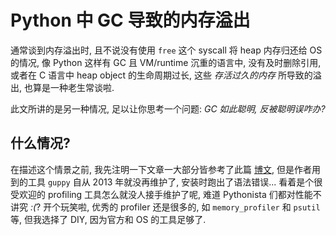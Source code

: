 # Python 中 GC 导致的内存溢出

通常谈到内存溢出时, 且不说没有使用 `free` 这个 syscall 将 heap 内存归还给 OS
的情况, 像 Python 这样有 GC 且 VM/runtime 沉重的语言中, 没有及时删除引用,
或者在 C 语言中 heap object 的生命周期过长, 这些 *存活过久的内存* 所导致的溢出,
也算是一种老生常谈啦.

此文所讲的是另一种情况, 足以让你思考一个问题: *GC 如此聪明, 反被聪明误咋办?*

## 什么情况?

在描述这个情景之前, 我先注明一下文章一大部分皆参考了此篇
[博文](https://blog.nelhage.com/post/three-kinds-of-leaks/), 但是作者用到的工具
`guppy` 自从 2013 年就没再维护了, 安装时跑出了语法错误...  看着是个很受欢迎的
profiling 工具怎么就没人接手维护了呢, 难道 Pythonista 们都对性能不讲究 *:(*?
开个玩笑啦, 优秀的 profiler 还是很多的, 如 `memory_profiler` 和 `psutil` 等,
但我选择了 DIY, 因为官方和 OS 的工具足够了.
